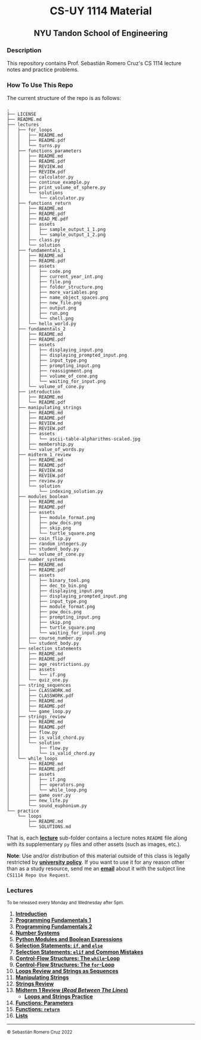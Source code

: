 <h1 align=center>CS-UY 1114 Material</h1>

<h2 align=center>NYU Tandon School of Engineering</h2>

### Description

This repository contains Prof. Sebastián Romero Cruz's CS 1114 lecture notes and practice problems.

### How To Use This Repo

The current structure of the repo is as follows:

```
.
├── LICENSE
├── README.md
├── lectures
│   ├── for_loops
│   │   ├── README.md
│   │   ├── README.pdf
│   │   └── turns.py
│   ├── functions_parameters
│   │   ├── README.md
│   │   ├── README.pdf
│   │   ├── REVIEW.md
│   │   ├── REVIEW.pdf
│   │   ├── calculator.py
│   │   ├── continue_example.py
│   │   ├── print_volume_of_sphere.py
│   │   └── solutions
│   │       └── calculator.py
│   ├── functions_return
│   │   ├── README.md
│   │   ├── README.pdf
│   │   ├── READ_ME.pdf
│   │   ├── assets
│   │   │   ├── sample_output_1_1.png
│   │   │   └── sample_output_1_2.png
│   │   ├── class.py
│   │   └── solution
│   ├── fundamentals_1
│   │   ├── README.md
│   │   ├── README.pdf
│   │   ├── assets
│   │   │   ├── code.png
│   │   │   ├── current_year_int.png
│   │   │   ├── file.png
│   │   │   ├── folder_structure.png
│   │   │   ├── more_variables.png
│   │   │   ├── name_object_spaces.png
│   │   │   ├── new_file.png
│   │   │   ├── output.png
│   │   │   ├── run.png
│   │   │   └── shell.png
│   │   └── hello_world.py
│   ├── fundamentals_2
│   │   ├── README.md
│   │   ├── README.pdf
│   │   ├── assets
│   │   │   ├── displaying_input.png
│   │   │   ├── displaying_prompted_input.png
│   │   │   ├── input_type.png
│   │   │   ├── prompting_input.png
│   │   │   ├── reassignment.png
│   │   │   ├── volume_of_cone.png
│   │   │   └── waiting_for_input.png
│   │   └── volume_of_cone.py
│   ├── introduction
│   │   ├── README.md
│   │   └── README.pdf
│   ├── manipulating_strings
│   │   ├── README.md
│   │   ├── README.pdf
│   │   ├── REVIEW.md
│   │   ├── REVIEW.pdf
│   │   ├── assets
│   │   │   └── ascii-table-alpharithms-scaled.jpg
│   │   ├── membership.py
│   │   └── value_of_words.py
│   ├── midterm_1_review
│   │   ├── README.md
│   │   ├── README.pdf
│   │   ├── REVIEW.md
│   │   ├── REVIEW.pdf
│   │   ├── review.py
│   │   └── solution
│   │       └── indexing_solution.py
│   ├── modules_boolean
│   │   ├── README.md
│   │   ├── README.pdf
│   │   ├── assets
│   │   │   ├── module_format.png
│   │   │   ├── pow_docs.png
│   │   │   ├── skip.png
│   │   │   └── turtle_square.png
│   │   ├── coin_flip.py
│   │   ├── random_integers.py
│   │   ├── student_body.py
│   │   └── volume_of_cone.py
│   ├── number_systems
│   │   ├── README.md
│   │   ├── README.pdf
│   │   ├── assets
│   │   │   ├── binary_tool.png
│   │   │   ├── dec_to_bin.png
│   │   │   ├── displaying_input.png
│   │   │   ├── displaying_prompted_input.png
│   │   │   ├── input_type.png
│   │   │   ├── module_format.png
│   │   │   ├── pow_docs.png
│   │   │   ├── prompting_input.png
│   │   │   ├── skip.png
│   │   │   ├── turtle_square.png
│   │   │   └── waiting_for_input.png
│   │   ├── course_number.py
│   │   └── student_body.py
│   ├── selection_statements
│   │   ├── README.md
│   │   ├── README.pdf
│   │   ├── age_restrictions.py
│   │   ├── assets
│   │   │   └── if.png
│   │   └── quiz_one.py
│   ├── string_sequences
│   │   ├── CLASSWORK.md
│   │   ├── CLASSWORK.pdf
│   │   ├── README.md
│   │   ├── README.pdf
│   │   └── game_loop.py
│   ├── strings_review
│   │   ├── README.md
│   │   ├── README.pdf
│   │   ├── flow.py
│   │   ├── is_valid_chord.py
│   │   └── solution
│   │       ├── flow.py
│   │       └── is_valid_chord.py
│   └── while_loops
│       ├── README.md
│       ├── README.pdf
│       ├── assets
│       │   ├── if.png
│       │   ├── operators.png
│       │   └── while_loop.png
│       ├── game_over.py
│       ├── new_life.py
│       └── sound_euphonium.py
└── practice
    └── loops
        ├── README.md
        └── SOLUTIONS.md
```

That is, each [**lecture**](#Lectures) sub-folder contains a lecture notes `README` file along with its supplementary
`py` files and other assets (such as images, etc.).

**Note**: Use and/or distribution of this material outside of this class is legally restricted by [**university
policy**](https://guides.nyu.edu/copyright/nyupermissions). If you want to use it for any reason other than as a study
resource, send me an [**email**](mailto:src402@nyu.edu) about it with the subject line `CS1114 Repo Use Request`.

### Lectures

<sub>To be released every Monday and Wednesday after 5pm.</sub>

1. [**Introduction**](lectures/introduction/)
2. [**Programming Fundamentals 1**](lectures/fundamentals_1/)
3. [**Programming Fundamentals 2**](lectures/fundamentals_2/)
4. [**Number Systems**](lectures/number_systems/)
5. [**Python Modules and Boolean Expressions**](lectures/modules_boolean/)
6. [**Selection Statements: `if`, and `else`**](lectures/selection_statements/)
7. [**Selection Statements: `elif` and Common Mistakes**](lectures/selection_statements#part-3-elif-statements)
8. [**Control-Flow Structures: The `while`-Loop**](lectures/while_loops/)
9. [**Control-Flow Structures: The `for`-Loop**](lectures/for_loops/)
10. [**Loops Review and Strings as Sequences**](lectures/string_sequences/)
11. [**Manipulating Strings**](lectures/manipulating_strings/)
12. [**Strings Review**](lectures/strings_review/)
13. [**Midterm 1 Review (_Read Between The Lines_)**](lectures/midterm_1_review/)
    - [**Loops and Strings Practice**](practice/loops/)
14. [**Functions: Parameters**](lectures/functions_parameters/)
15. [**Functions: `return`**](lectures/functions_return/)
16. [**Lists**](lectures/lists/)

<!--
17. [**Memory Maps**](lectures/memory_maps/)
18. [**File Input**](lectures/file_input/)
19. [**File Output**](lectures/file_output/)
20. [**File IO Review**](lectures/files_review/)
21. [**Python Dictionaries**](lectures/dictionaries/)
22. [**Midterm 2 Review**](lectures/midterm_2_review/)
23. [**Dictionary Methods and Iteration**](lectures/dictionary_methods/)
24. [**Intro to Object-Oriented Programming**](lectures/oop_1/)
25. [**Intro to Object-Oriented Programming: Methods and the `__str__()` Method**](lectures/oop_2/)
26. [**Intro to Object-Oriented Programming: Dunder / "Magic" Methods**](lectures/oop_3/)
27. [**Comprehensions**](lectures/comprehensions/)
28. [**Final Exam Review**](lectures/final_review/) -->

---

<sub>© Sebastián Romero Cruz 2022</sub>
